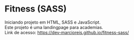 # Fitness (SASS)
Iniciando projeto em HTML, SASS e JavaScript.<br>
Este projeto é uma landingpage para academias.<br>
Link de acesso: https://dev-marcioreis.github.io/fitness-sass/
